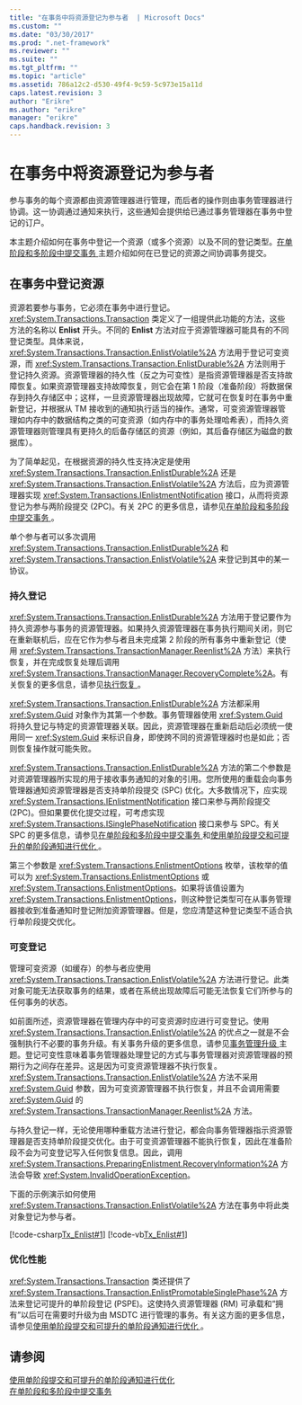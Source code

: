 ```yaml
---
title: "在事务中将资源登记为参与者  | Microsoft Docs"
ms.custom: ""
ms.date: "03/30/2017"
ms.prod: ".net-framework"
ms.reviewer: ""
ms.suite: ""
ms.tgt_pltfrm: ""
ms.topic: "article"
ms.assetid: 786a12c2-d530-49f4-9c59-5c973e15a11d
caps.latest.revision: 3
author: "Erikre"
ms.author: "erikre"
manager: "erikre"
caps.handback.revision: 3
---
```

# 在事务中将资源登记为参与者 
参与事务的每个资源都由资源管理器进行管理，而后者的操作则由事务管理器进行协调。这一协调通过通知来执行，这些通知会提供给已通过事务管理器在事务中登记的订户。  
  
 本主题介绍如何在事务中登记一个资源（或多个资源）以及不同的登记类型。[在单阶段和多阶段中提交事务 ](../../../../docs/framework/data/transactions/committing-a-transaction-in-single-phase-and-multi-phase.md)主题介绍如何在已登记的资源之间协调事务提交。  
  
## 在事务中登记资源  
 资源若要参与事务，它必须在事务中进行登记。<xref:System.Transactions.Transaction> 类定义了一组提供此功能的方法，这些方法的名称以 **Enlist** 开头。不同的 **Enlist** 方法对应于资源管理器可能具有的不同登记类型。具体来说，<xref:System.Transactions.Transaction.EnlistVolatile%2A> 方法用于登记可变资源，而 <xref:System.Transactions.Transaction.EnlistDurable%2A> 方法则用于登记持久资源。资源管理器的持久性（反之为可变性）是指资源管理器是否支持故障恢复。如果资源管理器支持故障恢复，则它会在第 1 阶段（准备阶段）将数据保存到持久存储区中；这样，一旦资源管理器出现故障，它就可在恢复时在事务中重新登记，并根据从 TM 接收到的通知执行适当的操作。通常，可变资源管理器管理如内存中的数据结构之类的可变资源（如内存中的事务处理哈希表），而持久资源管理器则管理具有更持久的后备存储区的资源（例如，其后备存储区为磁盘的数据库）。  
  
 为了简单起见，在根据资源的持久性支持决定是使用 <xref:System.Transactions.Transaction.EnlistDurable%2A> 还是 <xref:System.Transactions.Transaction.EnlistVolatile%2A> 方法后，应为资源管理器实现 <xref:System.Transactions.IEnlistmentNotification> 接口，从而将资源登记为参与两阶段提交 \(2PC\)。有关 2PC 的更多信息，请参见[在单阶段和多阶段中提交事务 ](../../../../docs/framework/data/transactions/committing-a-transaction-in-single-phase-and-multi-phase.md)。  
  
 单个参与者可以多次调用 <xref:System.Transactions.Transaction.EnlistDurable%2A> 和 <xref:System.Transactions.Transaction.EnlistVolatile%2A> 来登记到其中的某一协议。  
  
### 持久登记  
 <xref:System.Transactions.Transaction.EnlistDurable%2A> 方法用于登记要作为持久资源参与事务的资源管理器。如果持久资源管理器在事务执行期间关闭，则它在重新联机后，应在它作为参与者且未完成第 2 阶段的所有事务中重新登记（使用 <xref:System.Transactions.TransactionManager.Reenlist%2A> 方法）来执行恢复，并在完成恢复处理后调用 <xref:System.Transactions.TransactionManager.RecoveryComplete%2A>。有关恢复的更多信息，请参见[执行恢复 ](../../../../docs/framework/data/transactions/performing-recovery.md)。  
  
 <xref:System.Transactions.Transaction.EnlistDurable%2A> 方法都采用 <xref:System.Guid> 对象作为其第一个参数。事务管理器使用 <xref:System.Guid> 将持久登记与特定的资源管理器关联。因此，资源管理器在重新启动后必须统一使用同一 <xref:System.Guid> 来标识自身，即使跨不同的资源管理器时也是如此；否则恢复操作就可能失败。  
  
 <xref:System.Transactions.Transaction.EnlistDurable%2A> 方法的第二个参数是对资源管理器所实现的用于接收事务通知的对象的引用。您所使用的重载会向事务管理器通知资源管理器是否支持单阶段提交 \(SPC\) 优化。大多数情况下，应实现 <xref:System.Transactions.IEnlistmentNotification> 接口来参与两阶段提交 \(2PC\)。但如果要优化提交过程，可考虑实现 <xref:System.Transactions.ISinglePhaseNotification> 接口来参与 SPC。有关 SPC 的更多信息，请参见[在单阶段和多阶段中提交事务 ](../../../../docs/framework/data/transactions/committing-a-transaction-in-single-phase-and-multi-phase.md)和[使用单阶段提交和可提升的单阶段通知进行优化 ](../../../../docs/framework/data/transactions/optimization-spc-and-promotable-spn.md)。  
  
 第三个参数是 <xref:System.Transactions.EnlistmentOptions> 枚举，该枚举的值可以为 <xref:System.Transactions.EnlistmentOptions> 或 <xref:System.Transactions.EnlistmentOptions>。如果将该值设置为 <xref:System.Transactions.EnlistmentOptions>，则这种登记类型可在从事务管理器接收到准备通知时登记附加资源管理器。但是，您应清楚这种登记类型不适合执行单阶段提交优化。  
  
### 可变登记  
 管理可变资源（如缓存）的参与者应使用 <xref:System.Transactions.Transaction.EnlistVolatile%2A> 方法进行登记。此类对象可能无法获取事务的结果，或者在系统出现故障后可能无法恢复它们所参与的任何事务的状态。  
  
 如前面所述，资源管理器在管理内存中的可变资源时应进行可变登记。使用 <xref:System.Transactions.Transaction.EnlistVolatile%2A> 的优点之一就是不会强制执行不必要的事务升级。有关事务升级的更多信息，请参见[事务管理升级 ](../../../../docs/framework/data/transactions/transaction-management-escalation.md)主题。登记可变性意味着事务管理器处理登记的方式与事务管理器对资源管理器的预期行为之间存在差异。这是因为可变资源管理器不执行恢复。<xref:System.Transactions.Transaction.EnlistVolatile%2A> 方法不采用 <xref:System.Guid> 参数，因为可变资源管理器不执行恢复，并且不会调用需要 <xref:System.Guid> 的 <xref:System.Transactions.TransactionManager.Reenlist%2A> 方法。  
  
 与持久登记一样，无论使用哪种重载方法进行登记，都会向事务管理器指示资源管理器是否支持单阶段提交优化。由于可变资源管理器不能执行恢复，因此在准备阶段不会为可变登记写入任何恢复信息。因此，调用 <xref:System.Transactions.PreparingEnlistment.RecoveryInformation%2A> 方法会导致 <xref:System.InvalidOperationException>。  
  
 下面的示例演示如何使用 <xref:System.Transactions.Transaction.EnlistVolatile%2A> 方法在事务中将此类对象登记为参与者。  
  
 [!code-csharp[Tx_Enlist#1](../../../../samples/snippets/csharp/VS_Snippets_CFX/tx_enlist/cs/enlist.cs#1)]
 [!code-vb[Tx_Enlist#1](../../../../samples/snippets/visualbasic/VS_Snippets_CFX/tx_enlist/vb/enlist.vb#1)]  
  
### 优化性能  
 <xref:System.Transactions.Transaction> 类还提供了 <xref:System.Transactions.Transaction.EnlistPromotableSinglePhase%2A> 方法来登记可提升的单阶段登记 \(PSPE\)。这使持久资源管理器 \(RM\) 可承载和“拥有”以后可在需要时升级为由 MSDTC 进行管理的事务。有关这方面的更多信息，请参见[使用单阶段提交和可提升的单阶段通知进行优化 ](../../../../docs/framework/data/transactions/optimization-spc-and-promotable-spn.md)。  
  
## 请参阅  
 [使用单阶段提交和可提升的单阶段通知进行优化 ](../../../../docs/framework/data/transactions/optimization-spc-and-promotable-spn.md)   
 [在单阶段和多阶段中提交事务 ](../../../../docs/framework/data/transactions/committing-a-transaction-in-single-phase-and-multi-phase.md)